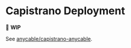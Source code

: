 # Capistrano Deployment

🚧 **WIP**

See [anycable/capistrano-anycable](https://github.com/anycable/capistrano-anycable).
